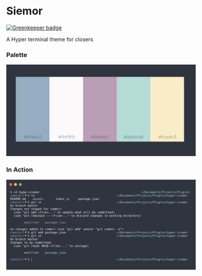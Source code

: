 # Siemor

[![Greenkeeper badge](https://badges.greenkeeper.io/dimitrisnl/hyper-siemor.svg)](https://greenkeeper.io/)

A Hyper terminal theme for closers

### Palette

![palette](assets/palette.png)

### In Action

![demo](assets/demo.png)
